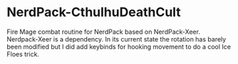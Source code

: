 # NerdPack-CthulhuDeathCult
Fire Mage combat routine for NerdPack based on NerdPack-Xeer. Nerdpack-Xeer is a dependency. In its current state the rotation has barely been modified but I did add keybinds for hooking movement to do a cool Ice Floes trick.
